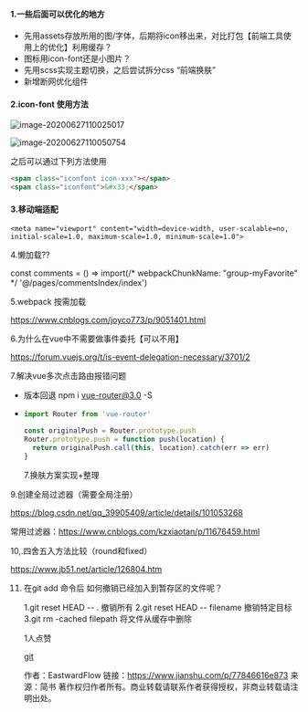 #### 1.一些后面可以优化的地方

* 先用assets存放所用的图/字体，后期将icon移出来，对比打包【前端工具使用上的优化】利用缓存？
* 图标用icon-font还是小图片？
* 先用scss实现主题切换，之后尝试拆分css “前端换肤”
* 新增断网优化组件

#### 2.icon-font 使用方法

![image-20200627110025017](C:\Users\GZS15720\AppData\Roaming\Typora\typora-user-images\image-20200627110025017.png)

![image-20200627110050754](D:\Uttues\application\Typora\image-20200627110050754.png)

之后可以通过下列方法使用

```html
<span class="iconfont icon-xxx"></span>
<span class="iconfont">&#x33;</span>
```

#### 3.移动端适配

```
<meta name="viewport" content="width=device-width, user-scalable=no, initial-scale=1.0, maximum-scale=1.0, minimum-scale=1.0">
```





4.懒加载??

const comments = () => import(/* webpackChunkName: "group-myFavorite" */ '@/pages/commentsIndex/index')



5.webpack 按需加载

https://www.cnblogs.com/joyco773/p/9051401.html



6.为什么在vue中不需要做事件委托【可以不用】

https://forum.vuejs.org/t/is-event-delegation-necessary/3701/2



7.解决vue多次点击路由报错问题

* 版本回退 npm i vue-router@3.0 -S

* ```js
  import Router from 'vue-router'
  
  const originalPush = Router.prototype.push
  Router.prototype.push = function push(location) {
    return originalPush.call(this, location).catch(err => err)
  }
  ```

  7.换肤方案实现+整理



9.创建全局过滤器（需要全局注册）

https://blog.csdn.net/qq_39905409/article/details/101053268

常用过滤器：https://www.cnblogs.com/kzxiaotan/p/11676459.html



10,.四舍五入方法比较（round和fixed）

https://www.jb51.net/article/126804.htm



11. 在git add 命令后 如何撤销已经加入到暂存区的文件呢？

	1.git reset HEAD -- . 撤销所有
	 2.git reset HEAD -- filename 撤销特定目标
	 3.git rm -cached filepath 将文件从缓存中删除

	

	1人点赞

	

	[git]()

	

	

	作者：EastwardFlow
	链接：https://www.jianshu.com/p/77846616e873
	来源：简书
	著作权归作者所有。商业转载请联系作者获得授权，非商业转载请注明出处。
